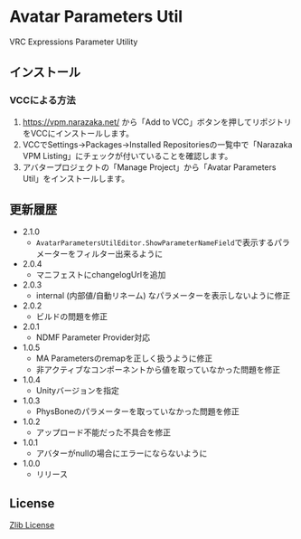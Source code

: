 # Avatar Parameters Util

VRC Expressions Parameter Utility

## インストール

### VCCによる方法

1. https://vpm.narazaka.net/ から「Add to VCC」ボタンを押してリポジトリをVCCにインストールします。
2. VCCでSettings→Packages→Installed Repositoriesの一覧中で「Narazaka VPM Listing」にチェックが付いていることを確認します。
3. アバタープロジェクトの「Manage Project」から「Avatar Parameters Util」をインストールします。

## 更新履歴

- 2.1.0
  - `AvatarParametersUtilEditor.ShowParameterNameField`で表示するパラメーターをフィルター出来るように
- 2.0.4
  - マニフェストにchangelogUrlを追加
- 2.0.3
  - internal (内部値/自動リネーム) なパラメーターを表示しないように修正
- 2.0.2
  - ビルドの問題を修正
- 2.0.1
  - NDMF Parameter Provider対応
- 1.0.5
  - MA Parametersのremapを正しく扱うように修正
  - 非アクティブなコンポーネントから値を取っていなかった問題を修正
- 1.0.4
  - Unityバージョンを指定
- 1.0.3
  - PhysBoneのパラメーターを取っていなかった問題を修正
- 1.0.2
  - アップロード不能だった不具合を修正
- 1.0.1
  - アバターがnullの場合にエラーにならないように
- 1.0.0
  - リリース

## License

[Zlib License](LICENSE.txt)
